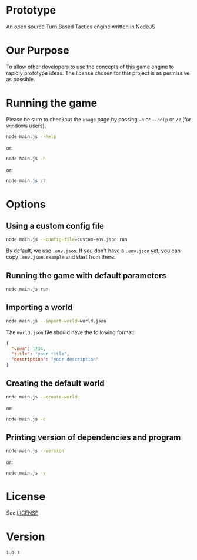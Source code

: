 # Prototype
An open source Turn Based Tactics engine written in NodeJS

# Our Purpose
To allow other developers to use the concepts of this game engine to rapidly prototype ideas. The license chosen for this project is as permissive as possible. 

# Running the game
Please be sure to checkout the `usage` page by passing `-h` or `--help` or `/?` (for windows users).
``` sh
node main.js --help
```
or:
``` sh
node main.js -h
```
or:
``` powershell
node main.js /?
```

# Options
## Using a custom config file
``` sh
node main.js --config-file=custom-env.json run
```
By default, we use `.env.json`. If you don't have a `.env.json` yet, you can copy `.env.json.example` and start from there.

## Running the game with default parameters
``` sh
node main.js run
```

## Importing a world
``` sh
node main.js --import-world=world.json
```
The `world.json` file should have the following format:
``` json
{
  "vnum": 1234,
  "title": "your title",
  "description": "your description"
}
```

## Creating the default world
``` sh
node main.js --create-world
```
or:
``` sh
node main.js -c
```

## Printing version of dependencies and program
``` sh
node main.js --version
```
or:
``` sh
node main.js -v
```


# License
See [LICENSE](LICENSE)

# Version
`1.0.3`
